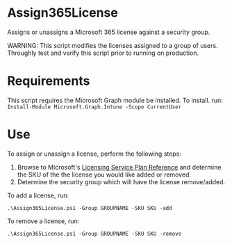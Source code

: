 # Assign365License

Assigns or unassigns a Microsoft 365 license against a security group.

WARNING: This script modifies the licenses assigned to a group of users. Throughly test and verify this script prior to running on production.

# Requirements

This script requires the Microsoft Graph module be installed. To install. run: ```Install-Module Microsoft.Graph.Intune -Scope CurrentUser```

# Use

To assign or unassign a license, perform the following steps:

1. Browse to Microsoft's [Licensing Service Plan Reference](https://learn.microsoft.com/en-us/entra/identity/users/licensing-service-plan-reference) and determine the SKU of the the license you would like added or removed.
2. Determine the security group which will have the license remove/added.

To add a license, run:

```.\Assign365License.ps1 -Group GROUPNAME -SKU SKU -add```

To remove a license, run:

```.\Assign365License.ps1 -Group GROUPNAME -SKU SKU -remove```

